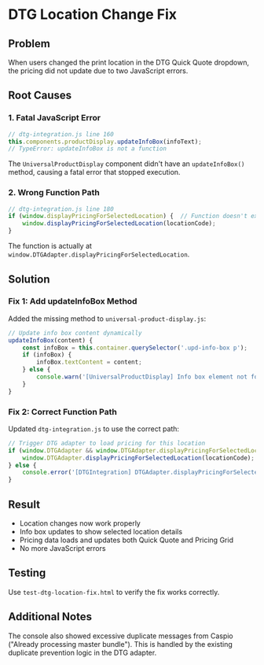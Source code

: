 # DTG Location Change Fix

## Problem
When users changed the print location in the DTG Quick Quote dropdown, the pricing did not update due to two JavaScript errors.

## Root Causes

### 1. Fatal JavaScript Error
```javascript
// dtg-integration.js line 160
this.components.productDisplay.updateInfoBox(infoText);
// TypeError: updateInfoBox is not a function
```
The `UniversalProductDisplay` component didn't have an `updateInfoBox()` method, causing a fatal error that stopped execution.

### 2. Wrong Function Path
```javascript
// dtg-integration.js line 180
if (window.displayPricingForSelectedLocation) {  // Function doesn't exist here
    window.displayPricingForSelectedLocation(locationCode);
}
```
The function is actually at `window.DTGAdapter.displayPricingForSelectedLocation`.

## Solution

### Fix 1: Add updateInfoBox Method
Added the missing method to `universal-product-display.js`:
```javascript
// Update info box content dynamically
updateInfoBox(content) {
    const infoBox = this.container.querySelector('.upd-info-box p');
    if (infoBox) {
        infoBox.textContent = content;
    } else {
        console.warn('[UniversalProductDisplay] Info box element not found');
    }
}
```

### Fix 2: Correct Function Path
Updated `dtg-integration.js` to use the correct path:
```javascript
// Trigger DTG adapter to load pricing for this location
if (window.DTGAdapter && window.DTGAdapter.displayPricingForSelectedLocation) {
    window.DTGAdapter.displayPricingForSelectedLocation(locationCode);
} else {
    console.error('[DTGIntegration] DTGAdapter.displayPricingForSelectedLocation not found');
}
```

## Result
- Location changes now work properly
- Info box updates to show selected location details
- Pricing data loads and updates both Quick Quote and Pricing Grid
- No more JavaScript errors

## Testing
Use `test-dtg-location-fix.html` to verify the fix works correctly.

## Additional Notes
The console also showed excessive duplicate messages from Caspio ("Already processing master bundle"). This is handled by the existing duplicate prevention logic in the DTG adapter.